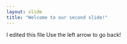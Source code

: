 ```yaml
---
layout: slide
title: "Welcome to our second slide!"
---
```

I edited this file
Use the left arrow to go back!
